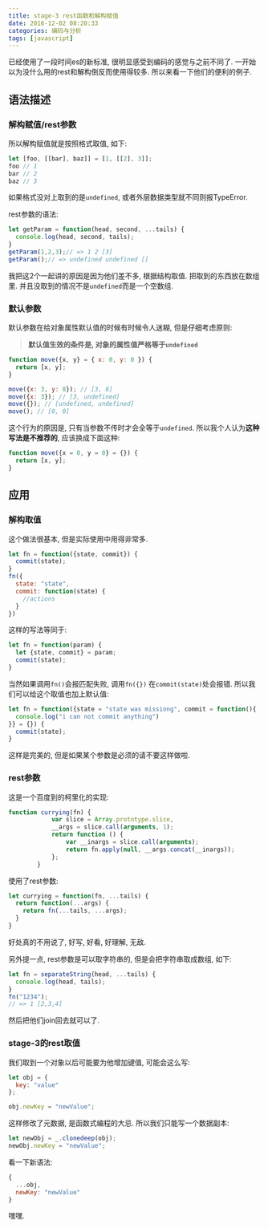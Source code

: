 ```yaml
---
title: stage-3 rest函数和解构赋值
date: 2016-12-02 08:20:33
categories: 编码与分析
tags: [javascript]
---
```

已经使用了一段时间es的新标准, 很明显感受到编码的感觉与之前不同了. 一开始以为没什么用的rest和解构倒反而使用得较多. 所以来看一下他们的便利的例子.

<!--more-->

## 语法描述

### 解构赋值/rest参数

所以解构赋值就是按照格式取值, 如下:

```js
let [foo, [[bar], baz]] = [1, [[2], 3]];
foo // 1
bar // 2
baz // 3
```

如果格式没对上取到的是`undefined`, 或者外层数据类型就不同则报TypeError.

rest参数的语法:

```js
let getParam = function(head, second, ...tails) {
  console.log(head, second, tails);
}
getParam(1,2,3);// => 1 2 [3]
getParam();// => undefined undefined []
```

我把这2个一起讲的原因是因为他们差不多, 根据结构取值. 把取到的东西放在数组里. 并且没取到的情况不是`undefined`而是一个空数组.

### 默认参数

默认参数在给对象属性默认值的时候有时候令人迷糊, 但是仔细考虑原则:

> **默认值生效的条件是, 对象的属性值严格等于`undefined`**

```js
function move({x, y} = { x: 0, y: 0 }) {
  return [x, y];
}

move({x: 3, y: 8}); // [3, 8]
move({x: 3}); // [3, undefined]
move({}); // [undefined, undefined]
move(); // [0, 0]
```

这个行为的原因是, 只有当参数不传时才会全等于`undefined`. 所以我个人认为**这种写法是不推荐的**, 应该换成下面这种:

```js
function move({x = 0, y = 0} = {}) {
  return [x, y];
}
```

## 应用

### 解构取值

这个做法很基本, 但是实际使用中用得非常多. 

```js
let fn = function({state, commit}) {
  commit(state);
}
fn({
  state: "state",
  commit: function(state) {
    //actions
  }
})
```

这样的写法等同于: 

```js
let fn = function(param) {
  let {state, commit} = param;
  commit(state);
}
```

当然如果调用`fn()`会报匹配失败, 调用`fn({})` 在`commit(state)`处会报错. 所以我们可以给这个取值也加上默认值:

```js
let fn = function({state = "state was missiong", commit = function(){
  console.log("i can not commit anything")
}} = {}) {
  commit(state);
}
```

这样是完美的, 但是如果某个参数是必须的请不要这样做啦. 

### rest参数

这是一个百度到的柯里化的实现:

```js
function currying(fn) {
            var slice = Array.prototype.slice,
            __args = slice.call(arguments, 1);
            return function () {
                var __inargs = slice.call(arguments);
                return fn.apply(null, __args.concat(__inargs));
            };
        }
```

使用了rest参数:

```js
let currying = function(fn, ...tails) {
  return function(...args) {
    return fn(...tails, ...args);
  }
}
```

好处真的不用说了, 好写, 好看, 好理解, 无敌.

另外提一点, rest参数是可以取字符串的, 但是会把字符串取成数组, 如下:

```js
let fn = separateString(head, ...tails) {
  console.log(head, tails);
}
fn("1234");
// => 1 [2,3,4]
```

然后把他们join回去就可以了.

### stage-3的rest取值

我们取到一个对象以后可能要为他增加键值, 可能会这么写:

```js
let obj = {
  key: "value"
};
```

```js
obj.newKey = "newValue";
```

这样修改了元数据, 是函数式编程的大忌. 所以我们只能写一个数据副本:

```js
let newObj = _.clonedeep(obj);
newObj.newKey = "newValue";
```

看一下新语法:

```js
{
  ...obj,
  newKey: "newValue"
}
```

嘿嘿.